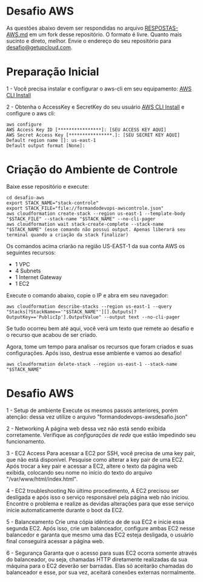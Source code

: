 # Desafio AWS

As questões abaixo devem ser respondidas no arquivo [RESPOSTAS-AWS.md](RESPOSTAS-AWS.md) em um fork desse repositório.
O formato é livre. Quanto mais sucinto e direto, melhor. Envie o endereço do seu repositório para desafio@getupcloud.com.

# Preparação Inicial

1 - Você precisa instalar e configurar o aws-cli em seu equipamento: [AWS CLI Install](https://docs.aws.amazon.com/cli/latest/userguide/getting-started-install.html)

2 - Obtenha o AccessKey e SecretKey do seu usuário [AWS CLI Install](https://docs.aws.amazon.com/pt_br/IAM/latest/UserGuide/id_credentials_access-keys.html) e configure o aws cli:

```
aws configure
AWS Access Key ID [****************]: [SEU ACCESS KEY AQUI]
AWS Secret Access Key [****************.]: [SEU SECRET KEY AQUI]
Default region name []: us-east-1
Default output format [None]:
```

# Criação do Ambiente de Controle

Baixe esse repositório e execute:
```
cd desafio-aws
export STACK_NAME="stack-controle"
export STACK_FILE="file://formandodevops-awscontrole.json"
aws cloudformation create-stack --region us-east-1 --template-body "$STACK_FILE" --stack-name "$STACK_NAME" --no-cli-pager
aws cloudformation wait stack-create-complete --stack-name "$STACK_NAME" (esse comando não possui output. Apenas liberará seu terminal quando a criação da stack finalizar)
```

Os comandos acima criarão na região US-EAST-1 da sua conta AWS os seguintes recursos:
- 1 VPC
- 4 Subnets
- 1 Internet Gateway
- 1 EC2

Execute o comando abaixo, copie o IP e abra em seu navegador:
```
aws cloudformation describe-stacks --region us-east-1 --query "Stacks[?StackName=='"$STACK_NAME"'][].Outputs[?OutputKey=='PublicIp'].OutputValue" --output text --no-cli-pager
```

Se tudo ocorreu bem até aqui, você verá um texto que remete ao desafio e o recurso que acabou de ser criado.

Agora, tome um tempo para analisar os recursos que foram criados e suas configurações. Após isso, destrua esse ambiente e vamos ao desafio!

```
aws cloudformation delete-stack --region us-east-1 --stack-name "$STACK_NAME"
```

# Desafio AWS

1 - Setup de ambiente
Execute os mesmos passos anteriores, porém atenção: dessa vez utilize o arquivo "formandodevops-awsdesafio.json"


2 - Networking
A página web dessa vez não está sendo exibida corretamente. Verifique as *configurações de rede* que estão impedindo seu funcionamento.

3 - EC2 Access
Para acessar a EC2 por SSH, você precisa de uma key pair, que não está disponível. Pesquise como alterar a key pair de uma EC2. Após trocar a key pair e acessar a EC2, altere o texto da página web exibida, colocando seu nome no início do texto do arquivo "/var/www/html/index.html".

4 - EC2 troubleshooting
No último procedimento, A EC2 precisou ser desligada e após isso o serviço responsável pela página web não iniciou. Encontre o problema e realize as devidas alterações para que esse serviço inicie automaticamente durante o boot da EC2.

5 - Balanceamento
Crie uma cópia idêntica de de sua EC2 e inicie essa segunda EC2. Após isso, crie um balanceador, configure ambas EC2 nesse balancedor e garanta que mesmo uma das EC2 esteja desligada, o usuário final conseguirá acessar a página web.

6 - Segurança
Garanta que o acesso para suas EC2 ocorra somente através do balanceador, ou seja, chamadas HTTP diretamente realizadas da sua máquina para o EC2 deverão ser barradas. Elas só aceitarão chamadas do balanceador e esse, por sua vez, aceitará conexões externas normalmente.
